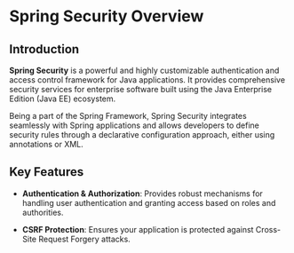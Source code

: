 # Spring Security Overview

## Introduction

**Spring Security** is a powerful and highly customizable authentication and access control framework for Java applications. It provides comprehensive security services for enterprise software built using the Java Enterprise Edition (Java EE) ecosystem.

Being a part of the Spring Framework, Spring Security integrates seamlessly with Spring applications and allows developers to define security rules through a declarative configuration approach, either using annotations or XML.

## Key Features

- **Authentication & Authorization**: Provides robust mechanisms for handling user authentication and granting access based on roles and authorities.

- **CSRF Protection**: Ensures your application is protected against Cross-Site Request Forgery attacks.

